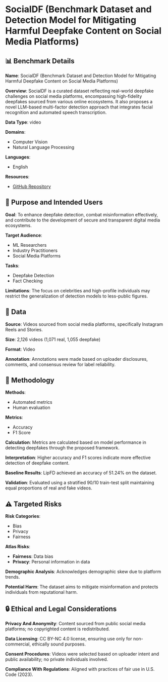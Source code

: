 # SocialDF (Benchmark Dataset and Detection Model for Mitigating Harmful Deepfake Content on Social Media Platforms)

## 📊 Benchmark Details

**Name**: SocialDF (Benchmark Dataset and Detection Model for Mitigating Harmful Deepfake Content on Social Media Platforms)

**Overview**: SocialDF is a curated dataset reflecting real-world deepfake challenges on social media platforms, encompassing high-fidelity deepfakes sourced from various online ecosystems. It also proposes a novel LLM-based multi-factor detection approach that integrates facial recognition and automated speech transcription.

**Data Type**: video

**Domains**:
- Computer Vision
- Natural Language Processing

**Languages**:
- English

**Resources**:
- [GitHub Repository](https://github.com/arnesh2212/SocialDF/tree/main)

## 🎯 Purpose and Intended Users

**Goal**: To enhance deepfake detection, combat misinformation effectively, and contribute to the development of secure and transparent digital media ecosystems.

**Target Audience**:
- ML Researchers
- Industry Practitioners
- Social Media Platforms

**Tasks**:
- Deepfake Detection
- Fact Checking

**Limitations**: The focus on celebrities and high-profile individuals may restrict the generalization of detection models to less-public figures.

## 💾 Data

**Source**: Videos sourced from social media platforms, specifically Instagram Reels and Stories.

**Size**: 2,126 videos (1,071 real, 1,055 deepfake)

**Format**: Video

**Annotation**: Annotations were made based on uploader disclosures, comments, and consensus review for label reliability.

## 🔬 Methodology

**Methods**:
- Automated metrics
- Human evaluation

**Metrics**:
- Accuracy
- F1 Score

**Calculation**: Metrics are calculated based on model performance in detecting deepfakes through the proposed framework.

**Interpretation**: Higher accuracy and F1 scores indicate more effective detection of deepfake content.

**Baseline Results**: LipFD achieved an accuracy of 51.24% on the dataset.

**Validation**: Evaluated using a stratified 90/10 train-test split maintaining equal proportions of real and fake videos.

## ⚠️ Targeted Risks

**Risk Categories**:
- Bias
- Privacy
- Fairness

**Atlas Risks**:
- **Fairness**: Data bias
- **Privacy**: Personal information in data

**Demographic Analysis**: Acknowledges demographic skew due to platform trends.

**Potential Harm**: The dataset aims to mitigate misinformation and protects individuals from reputational harm.

## 🔒 Ethical and Legal Considerations

**Privacy And Anonymity**: Content sourced from public social media platforms; no copyrighted content is redistributed.

**Data Licensing**: CC BY-NC 4.0 license, ensuring use only for non-commercial, ethically sound purposes.

**Consent Procedures**: Videos were selected based on uploader intent and public availability; no private individuals involved.

**Compliance With Regulations**: Aligned with practices of fair use in U.S. Code (2023).
